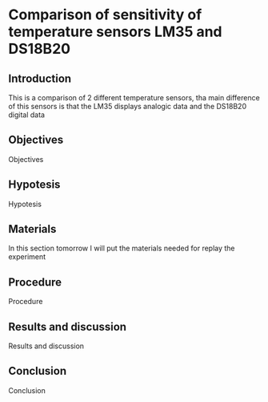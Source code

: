 # Comparison of sensitivity of temperature sensors LM35 and DS18B20
## Introduction
This is a comparison of 2 different temperature sensors, tha main difference of this sensors is that the LM35 displays analogic data and the DS18B20 digital data
## Objectives
Objectives
## Hypotesis
Hypotesis
## Materials
In this section tomorrow I will put the materials needed for replay the experiment
## Procedure
Procedure
## Results and discussion
Results and discussion
## Conclusion
Conclusion
